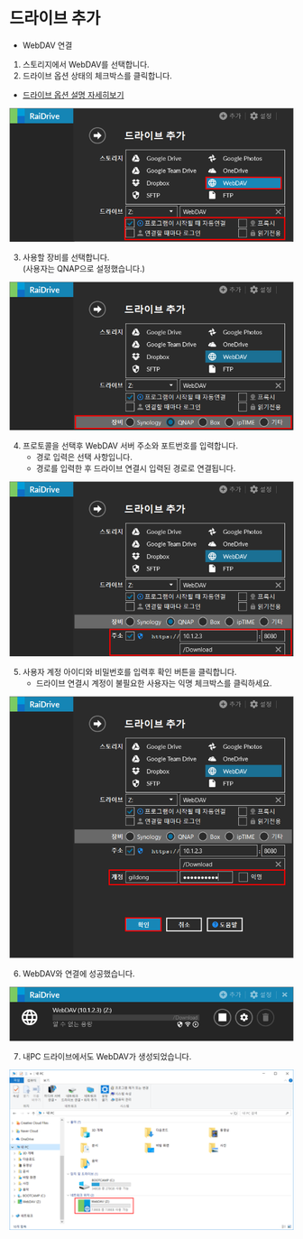 # 드라이브 추가  

- WebDAV 연결  


1. 스토리지에서 WebDAV를 선택합니다.  
2. 드라이브 옵션 상태의 체크박스를 클릭합니다.  
- [드라이브 옵션 설명 자세히보기](https://github.com/bin1006/test/blob/master/google_drive.md#%EB%93%9C%EB%9D%BC%EC%9D%B4%EB%B8%8C-%EC%98%B5%EC%85%98-%EC%84%A4%EB%AA%85)


![webdav_01](/webdav_01.PNG?raw=true)  


3. 사용할 장비를 선택합니다.  
   (사용자는 QNAP으로 설정했습니다.)  
   
![webdav_02](/webdav_02.PNG?raw=true)  
   
   
4. 프로토콜을 선택후 WebDAV 서버 주소와 포트번호를 입력합니다.  
   - 경로 입력은 선택 사항입니다.
   - 경로를 입력한 후 드라이브 연결시 입력된 경로로 연결됩니다.
     
![webdav_003](/webdav_003.PNG?raw=true)  


   
5. 사용자 계정 아이디와 비밀번호를 입력후 확인 버튼을 클릭합니다.  
   - 드라이브 연결시 계정이 불필요한 사용자는 익명 체크박스를 클릭하세요.  
   
![webdav_004](/webdav_004.PNG?raw=true)  
   
   
6. WebDAV와 연결에 성공했습니다.  

![webdav_05](/webdav_05.PNG?raw=true)  


7. 내PC 드라이브에서도 WebDAV가 생성되었습니다.  

![webdav_06](/webdav_06.PNG?raw=true)  


   
